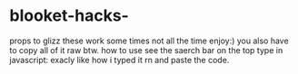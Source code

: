 # blooket-hacks-
props to glizz these work some times not all the time enjoy:) you also have to copy all of it raw btw.
how to use see the saerch bar on the top type in javascript: exacly like how i typed it rn and paste the code.
